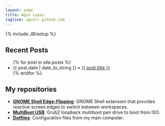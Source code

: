 ```yaml
---
layout: page
title: Agus Lopez
tagline: aguslr.github.com
---
```

{% include JB/setup %}

## Recent Posts

<ul class="posts">
  {% for post in site.posts %}
    <li><span>{{ post.date | date_to_string }}</span> &raquo; <a href="{{ BASE_PATH }}{{ post.url }}">{{ post.title }}</a></li>
  {% endfor %}
</ul>

## My repositories

* [**GNOME Shell Edge-Flipping**](http://aguslr.github.com/gnome-shell-edge-flipping/): GNOME Shell extension that provides reactive screen edges to switch between workspaces.
* [**MultiBoot USB**](https://github.com/aguslr/multibootusb):  Grub2 loopback multiboot pen drive to boot from ISO.
* [**Dotfiles**](https://github.com/aguslr/.dotfiles): Configuration files from my main computer.
